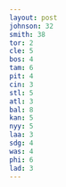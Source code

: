 ```yaml
---
layout: post
johnson: 32
smith: 38
tor: 2
cle: 5
bos: 4
tam: 6
pit: 4
cin: 3
stl: 5
atl: 3
bal: 8
kan: 5
nyy: 5
laa: 3
sdg: 4
was: 4
phi: 6
lad: 3
---
```

